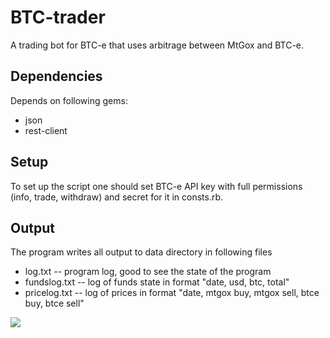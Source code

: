BTC-trader
=======
A trading bot for BTC-e that uses arbitrage between MtGox and BTC-e.

Dependencies
-------
Depends on following gems:

* json
* rest-client

Setup
-------
To set up the script one should set BTC-e API key with full permissions (info, trade, withdraw) and secret for it in consts.rb.


Output
-------
The program writes all output to data directory in following files
* log.txt -- program log, good to see the state of the program
* fundslog.txt -- log of funds state in format "date, usd, btc, total"
* pricelog.txt -- log of prices in format "date, mtgox buy, mtgox sell, btce buy, btce sell"

<img src="http://mc.yandex.ru/watch/21415273">
